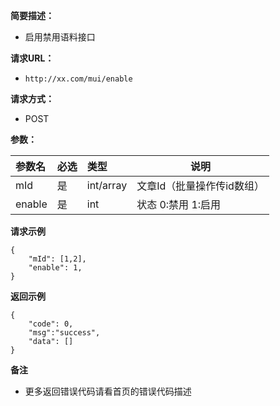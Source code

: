     
**简要描述：** 

- 启用禁用语料接口

**请求URL：** 
- ` http://xx.com/mui/enable `
  
**请求方式：**
- POST 

**参数：** 

|参数名|必选|类型|说明|
|:----    |:---|:----- |-----   |
|mId |是  |int/array |文章Id（批量操作传id数组）   |
|enable |是  |int | 状态 0:禁用 1:启用    |

 **请求示例**
``` 
{
	"mId": [1,2],
	"enable": 1,
}

```
 **返回示例**

``` 
{
	"code": 0,
	"msg":"success",
	"data": []
}
```

 **备注** 

- 更多返回错误代码请看首页的错误代码描述


